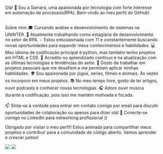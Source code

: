 <p>Olá! 👋
Sou a Samara, uma apaixonada por tecnologia com forte interesse em automação de processos(RPA). Bem-vindo ao meu perfil do GitHub!
</p>
<br>
Sobre mim
🎓 Cursando análise e desenvolvimento de sistemas na UNINTER.
💼 Atualmente trabalhando como estagiária de desenvolvimento no setor de RPA.
💡 Estou entusiasmada com TI e constantemente buscando novas oportunidades para expandir meus conhecimentos e habilidades.
💻 Meu idioma de codificação principal é python, mas também tenho projetos em HTML e CSS.
🌱 Acredito no aprendizado contínuo e na atualização com as últimas tecnologias e tendências do setor.
🚀 Gosto de trabalhar em projetos pessoais que me desafiem e me permitam aplicar minhas habilidades.
🌍 Sou apaixonada por jogos, series, filmes e animais. Às vezes os incorporo em meus projetos.
📚 No meu tempo livre, gosto de ler artigos, ouvir podcasts e conhecer novas tecnologias.
🎧 Adoro ouvir música durante a codificação, pois isso me mantém motivada e focada.
</br>
<br>
📫 Sinta-se à vontade para entrar em contato comigo por email para discutir oportunidades de colaboração ou apenas para dizer olá!
🔗 Conecte-se comigo no LinkedIn para networking profissional ()
</br>
<p>
Obrigado por visitar o meu perfil! Estou animada para compartilhar meus projetos e contribuir para a comunidade de código aberto. Vamos aprender e crescer juntos!
</p>
<div> 
  <a href = "mailto:contatorafaballerini@gmail.com"><img src="https://img.shields.io/badge/-Gmail-%23333?style=for-the-badge&logo=gmail&logoColor=white" target="_blank"></a>
  <a href="[https://www.linkedin.com/in/samara-perini/]" target="_blank"><img src="https://img.shields.io/badge/-LinkedIn-%230077B5?style=for-the-badge&logo=linkedin&logoColor=white" target="_blank"></a> 
</div>
